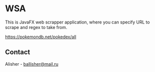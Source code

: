 # WSA
This is JavaFX web scrapper application, where you can specify URL to scrape and regex to take from.


https://pokemondb.net/pokedex/all


## Contact

Alisher - ballisher@mail.ru

